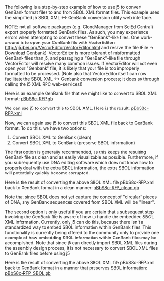The following is a step-by-step example of how to use j5 to convert GenBank format files to and from SBOL XML format files. This example uses the simplified j5 SBOL XML <-> GenBank conversion utility web interface.

NOTE: not all software packages (e.g. CloneManager from SciEd Central) export properly formatted GenBank files. As such, you may experience errors when attempting to convert these "GenBank"-like files. One work-around is to open your GenBank file with VectorEditor:
http://j5.jbei.org/VectorEditor/VectorEditor.html
and resave the file (File -> Download Genbank). VectorEditor is more tolerant of misformatted GenBank files than j5, and passaging a "GenBank"-like file through VectorEditor will resolve many common issues. If VectorEditor will not even open your "Genbank" file, it is likely that your file is too improperly formatted to be processed. (Note also that VectorEditor itself can now facilitate the SBOL XML <-> Genbank conversion process; it does so through calling the j5 XML RPC web-services!)

Here is an example GenBank file that we might like to convert to SBOL XML format: [pBbS8c-RFP.gb](http://j5.jbei.org/j5manual/attachments/pBbS8c-RFP0.gb)

We can use j5 to convert this to SBOL XML. Here is the result: [pBbS8c-RFP.xml](http://j5.jbei.org/j5manual/attachments/pBbS8c-RFP.xml)

Now, we can again use j5 to convert this SBOL XML file back to GenBank format. To do this, we have two options:

1) Convert SBOL XML to GenBank (clean)
2) Convert SBOL XML to GenBank (preserve SBOL information)

The first option is generally recommended, as this keeps the resulting GenBank file as clean and as easily visualizable as possible. Furthermore, if you subsequently use DNA editing software which does not know how to properly deal with the extra SBOL information, the extra SBOL information will potentially quickly become corrupted.

Here is the result of converting the above SBOL XML file pBbS8c-RFP.xml back to GenBank format in a clean manner: [pBbS8c-RFP_clean.gb](http://j5.jbei.org/j5manual/attachments/pBbS8c-RFP_clean.gb)

Note that since SBOL does not yet capture the concept of "circular" pieces of DNA, any GenBank sequences covered from SBOL XML will be "linear". 

The second option is only useful if you are certain that a subsequent step involving the GenBank file is aware of how to handle the embedded SBOL XML information. Currently, only j5 can do this, because there isn't a standardized way to embed SBOL information within GenBank files. This functionality is currently being offered to the community only to provide one example of how embedding SBOL information within GenBank files may be accomplished. Note that since j5 can directly import SBOL XML files during the assembly design process, it is not necessary to convert SBOL XML files to GenBank files before using j5.

Here is the result of converting the above SBOL XML file pBbS8c-RFP.xml back to GenBank format in a manner that preserves SBOL information: [pBbS8c-RFP_SBOL.gb](http://j5.jbei.org/j5manual/attachments/pBbS8c-RFP_SBOL.gb)